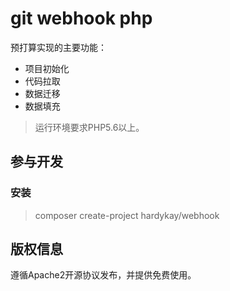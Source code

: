 git webhook php
===============

预打算实现的主要功能：

 + 项目初始化
 + 代码拉取
 + 数据迁移
 + 数据填充


> 运行环境要求PHP5.6以上。
## 参与开发

### 安装
> composer create-project hardykay/webhook
## 版权信息

遵循Apache2开源协议发布，并提供免费使用。
